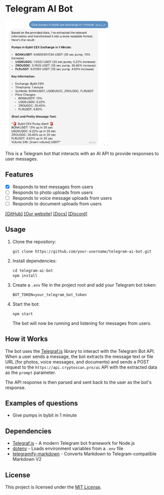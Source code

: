 # Telegram AI Bot

<img src="./assets/example.jpg" alt="Example Image" style="height:400px;">

This is a Telegram bot that interacts with an AI API to provide responses to user messages.

## Features

- [X] Responds to text messages from users
- [ ] Responds to photo uploads from users
- [ ] Responds to voice message uploads from users
- [ ] Responds to document uploads from users

[[GitHub]](https://github.com/cryptoscan-pro/crypto-ai-bot)
[[Our website]](https://cryptoscan.pro/)
[[Docs]](https://docs.cryptoscan.pro/)
[[Discord]](https://discord.gg/ktewAs67fE)

## Usage

1. Clone the repository:

   ```
   git clone https://github.com/your-username/telegram-ai-bot.git
   ```

2. Install dependencies:

   ```
   cd telegram-ai-bot
   npm install
   ```

3. Create a `.env` file in the project root and add your Telegram bot token:

   ```
   BOT_TOKEN=your_telegram_bot_token
   ```

4. Start the bot:

   ```
   npm start
   ```

   The bot will now be running and listening for messages from users.

## How it Works

The bot uses the [Telegraf.js](https://telegrafjs.org/) library to interact with the Telegram Bot API. When a user sends a message, the bot extracts the message text or file URL (for photos, voice messages, and documents) and sends a POST request to the `https://api.cryptoscan.pro/ai` API with the extracted data as the `prompt` parameter.

The API response is then parsed and sent back to the user as the bot's response.

## Examples of questions

- Give pumps in bybit in 1 minute

## Dependencies

- [Telegraf.js](https://telegrafjs.org/) - A modern Telegram bot framework for Node.js
- [dotenv](https://www.npmjs.com/package/dotenv) - Loads environment variables from a `.env` file
- [telegramify-markdown](https://www.npmjs.com/package/telegramify-markdown) - Converts Markdown to Telegram-compatible Markdown V2

## License

This project is licensed under the [MIT License](LICENSE).
